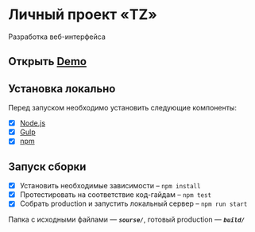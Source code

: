 # Личный проект «TZ»
Разработка веб-интерфейса

## Открыть [Demo](https://arturtkachenko93.github.io/tz/)

## Установка локально
Перед запуском необходимо установить следующие компоненты:
- [x] [Node.js](https://nodejs.org/)
- [x] [Gulp](https://gulpjs.com/)
- [x] [npm](https://www.npmjs.com/)

## Запуск сборки
- [x] Установить необходимые зависимости – `npm install`
- [x] Протестировать на соответствие код-гайдам – `npm test`
- [x] Собрать production и запустить локальный сервер – `npm run start`

Папка с исходными файлами — _**`sourse/`**_, готовый production — _**`build/`**_
